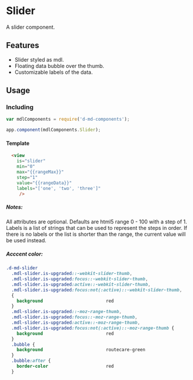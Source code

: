 # Slider
A slider component.



Features
--------
- Slider styled as mdl.
- Floating data bubble over the thumb.
- Customizable labels of the data.

Usage
-----
### Including
```javascript
var mdlComponents = require('d-md-components');

app.component(mdlComponents.Slider);
```

#### Template
```html
  <view 
    is="slider"
    min="0"
    max="{{rangeMax}}"
    step="1"
    value="{{rangeData}}"
    labels="['one', 'two', 'three']"
     />
```

##### Notes:
All attributes are optional. Defaults are html5 range 0 - 100 with a step of 1.  
Labels is a list of strings that can be used to represent the steps in order. If there is no labels or the list is shorter than the range, the current value will be used instead.

##### Acccent color:
```css
.d-md-slider
  .mdl-slider.is-upgraded::-webkit-slider-thumb,
  .mdl-slider.is-upgraded:focus::-webkit-slider-thumb,
  .mdl-slider.is-upgraded:active::-webkit-slider-thumb,
  .mdl-slider.is-upgraded:focus:not(:active)::-webkit-slider-thumb,
  {
    background                        red
  }
  .mdl-slider.is-upgraded::-moz-range-thumb,
  .mdl-slider.is-upgraded:focus::-moz-range-thumb,
  .mdl-slider.is-upgraded:active::-moz-range-thumb,
  .mdl-slider.is-upgraded:focus:not(:active)::-moz-range-thumb {
    background                        red
  }
  .bubble {
    background                        routecare-green
  }
  .bubble:after {
    border-color                      red
  }
```
